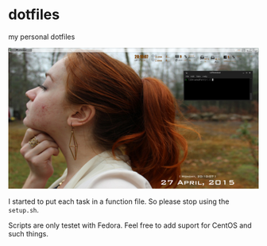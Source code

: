 dotfiles
========

my personal dotfiles

![desktop](desktop.png)

I started to put each task in a function file. So please stop using the `setup.sh`. 


Scripts are only testet with Fedora. Feel free to add suport for CentOS and such things.
